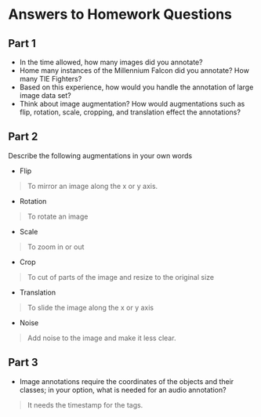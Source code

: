 # Answers to Homework Questions

## Part 1
* In the time allowed, how many images did you annotate?
* Home many instances of the Millennium Falcon did you annotate? How many TIE Fighters?
* Based on this experience, how would you handle the annotation of large image data set?
* Think about image augmentation? How would augmentations such as flip, rotation, scale, cropping, and translation effect the annotations?

## Part 2

Describe the following augmentations in your own words
* Flip
> To mirror an image along the x or y axis.
* Rotation
> To rotate an image
* Scale
> To zoom in or out
* Crop
> To cut of parts of the image and resize to the original size
* Translation
> To slide the image along the x or y axis
* Noise
> Add noise to the image and make it less clear.

## Part 3

* Image annotations require the coordinates of the objects and their classes; in your option, what is needed for an audio annotation?
> It needs the timestamp for the tags.
